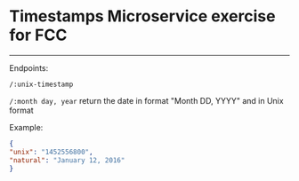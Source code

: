 # Timestamps Microservice exercise for FCC
---

Endpoints:

`/:unix-timestamp` 

`/:month day, year`
return the date in format "Month DD, YYYY" and in Unix format

Example:
```json
{
"unix": "1452556800",
"natural": "January 12, 2016"
}

